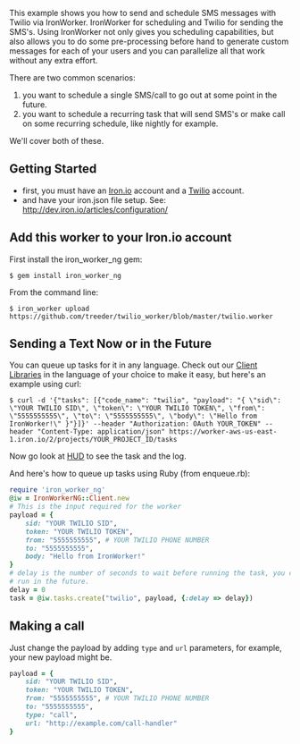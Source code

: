 This example shows you how to send and schedule SMS messages with Twilio via IronWorker. IronWorker for scheduling and Twilio
for sending the SMS's. Using IronWorker not only gives you scheduling capabilities, but also allows you to do some
pre-processing before hand to generate custom messages for each of your users and you can parallelize all that work
without any extra effort.

There are two common scenarios:

1. you want to schedule a single SMS/call to go out at some point in the future.
1. you want to schedule a recurring task that will send SMS's or make call on some recurring schedule, like nightly for example.

We'll cover both of these.

## Getting Started

- first, you must have an [Iron.io](http://www.iron.io) account and a [Twilio](http://www.twilio.com) account.
- and have your iron.json file setup. See: http://dev.iron.io/articles/configuration/

## Add this worker to your Iron.io account

First install the iron_worker_ng gem:

```
$ gem install iron_worker_ng
```

From the command line:

```
$ iron_worker upload https://github.com/treeder/twilio_worker/blob/master/twilio.worker
```

## Sending a Text Now or in the Future

You can queue up tasks for it in any language. Check out our [Client Libraries](http://dev.iron.io/worker/)
in the language of your choice to make it easy, but here's an example using curl:

```
$ curl -d '{"tasks": [{"code_name": "twilio", "payload": "{ \"sid\": \"YOUR TWILIO SID\", \"token\": \"YOUR TWILIO TOKEN\", \"from\": \"5555555555\", \"to\": \"5555555555\", \"body\": \"Hello from IronWorker!\" }"}]}' --header "Authorization: OAuth YOUR_TOKEN" --header "Content-Type: application/json" https://worker-aws-us-east-1.iron.io/2/projects/YOUR_PROJECT_ID/tasks
```

Now go look at [HUD](http://hud.iron.io) to see the task and the log.

And here's how to queue up tasks using Ruby (from enqueue.rb):

```ruby
require 'iron_worker_ng'
@iw = IronWorkerNG::Client.new
# This is the input required for the worker
payload = {
    sid: "YOUR TWILIO SID",
    token: "YOUR TWILIO TOKEN",
    from: "5555555555", # YOUR TWILIO PHONE NUMBER
    to: "5555555555",
    body: "Hello from IronWorker!"
}
# delay is the number of seconds to wait before running the task, you can change this if you want it to
# run in the future.
delay = 0
task = @iw.tasks.create("twilio", payload, {:delay => delay})
```

## Making a call

Just change the payload by adding `type` and `url` parameters, for example, your new payload might be.

```ruby
payload = {
    sid: "YOUR TWILIO SID",
    token: "YOUR TWILIO TOKEN",
    from: "5555555555", # YOUR TWILIO PHONE NUMBER
    to: "5555555555",
    type: "call",
    url: "http://example.com/call-handler"
}
```
